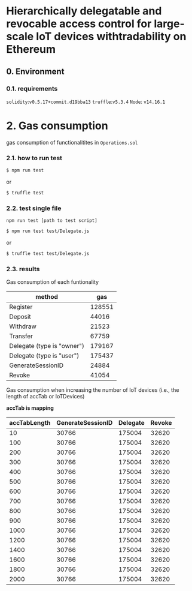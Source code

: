 # Hierarchically delegatable and revocable access control for large-scale IoT devices withtradability on Ethereum



## 0. Environment

### 0.1. requirements

`solidity`:`v0.5.17+commit.d19bba13`
`truffle`:`v5.3.4`
`Node`: `v14.16.1`

# 2. Gas consumption

 gas consumption of functionalitites in `Operations.sol`

### 2.1. how to run test
```bash
$ npm run test
```
or
```bash
$ truffle test
```
### 2.2. test single file

 `npm run test [path to test script]` 

```bash
$ npm run test test/Delegate.js
```
or
```bash
$ truffle test test/Delegate.js
```

### 2.3. results

Gas consumption of each funtionality

| method                     | gas      |
| -------------------------- | -------- |
| Register                   |  128551  |
| Deposit                    |  44016   |
| Withdraw                   |  21523   |
| Transfer                   |  67759   |
| Delegate (type is "owner") |  179167 |
| Delegate (type is "user")  |  175437 |
| GenerateSessionID          |  24884   |
| Revoke                     |  41054   |


Gas consumption when increasing the number of IoT devices (i.e., the length of accTab or IoTDevices)

**accTab is mapping**

| accTabLength        | GenerateSessionID | Delegate | Revoke |
| ------------------- | ----------------- | -------- | ------ |
|10                   |     30766         | 175004  | 32620  | 
|100                  |     30766         | 175004  | 32620  | 
|200                  |     30766         | 175004  | 32620  | 
|300                  |     30766         | 175004  | 32620  | 
|400                  |     30766         | 175004  | 32620  |
|500                  |     30766         | 175004  | 32620  |
|600                  |     30766         | 175004  | 32620  |
|700                  |     30766         | 175004  | 32620  |
|800                  |     30766         | 175004  | 32620  |
|900                  |     30766         | 175004  | 32620  |
|1000                 |      30766        | 175004  | 32620  |
|1200                 |      30766        | 175004  | 32620  |
|1400                 |      30766        | 175004  | 32620  |
|1600                 |      30766        | 175004  | 32620  |
|1800                 |      30766        | 175004  | 32620  |
|2000                 |      30766        | 175004  | 32620  |